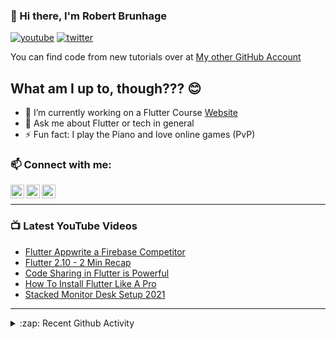 ### 👋 Hi there, I'm Robert Brunhage

[![youtube](https://img.shields.io/static/v1?label=@RobertBrunhage&message=Subscribe&logo=YouTube&color=FF0000&style=for-the-badge)](http://bit.ly/2SUyRhx)
[![twitter](https://img.shields.io/twitter/follow/robertbrunhage?color=%231DA1F2&logo=twitter&style=for-the-badge)](https://twitter.com/intent/follow?original_referer=https%3A%2F%2Fgithub.com%2Frobertbrunhage&screen_name=robertbrunhage)

You can find code from new tutorials over at [My other GitHub Account](https://github.com/Robert-Brunhage-Organization)

## What am I up to, though??? 😊
- 🔭 I’m currently working on a Flutter Course [Website](https://robertbrunhage.com)
- 💬 Ask me about Flutter or tech in general
- ⚡ Fun fact: I play the Piano and love online games (PvP)

### 📫 Connect with me:

[<img align="left" alt="RobertBrunhage | YouTube" width="22px" src="https://cdn.jsdelivr.net/npm/simple-icons@v3/icons/youtube.svg" />][youtube]
[<img align="left" alt="RobertBrunhage | Twitter" width="22px" src="https://cdn.jsdelivr.net/npm/simple-icons@v3/icons/twitter.svg" />][twitter]
[<img align="left" alt="RobertBrunhageDev | Instagram" width="22px" src="https://cdn.jsdelivr.net/npm/simple-icons@v3/icons/instagram.svg" />][instagram]

<br />

---

### 📺 Latest YouTube Videos
<!-- YOUTUBE:START -->
- [Flutter Appwrite a Firebase Competitor](https://www.youtube.com/watch?v=2d6evFfOX5Q)
- [Flutter 2.10 - 2 Min Recap](https://www.youtube.com/watch?v=nsv38P6vmmw)
- [Code Sharing in Flutter is Powerful](https://www.youtube.com/watch?v=IN5mxeUPfxQ)
- [How To Install Flutter Like A Pro](https://www.youtube.com/watch?v=ZIHzZlgsHNw)
- [Stacked Monitor Desk Setup 2021](https://www.youtube.com/watch?v=N2mSmsSWGsk)
<!-- YOUTUBE:END -->

---

<details>
  <summary>:zap: Recent Github Activity</summary>
  
<!--START_SECTION:activity-->
1. ❗️ Closed issue [#189](https://github.com/AppsFlyerSDK/appsflyer-flutter-plugin/issues/189) in [AppsFlyerSDK/appsflyer-flutter-plugin](https://github.com/AppsFlyerSDK/appsflyer-flutter-plugin)
2. 🗣 Commented on [#189](https://github.com/AppsFlyerSDK/appsflyer-flutter-plugin/issues/189) in [AppsFlyerSDK/appsflyer-flutter-plugin](https://github.com/AppsFlyerSDK/appsflyer-flutter-plugin)
3. 🗣 Commented on [#121](https://github.com/akinsho/flutter-tools.nvim/issues/121) in [akinsho/flutter-tools.nvim](https://github.com/akinsho/flutter-tools.nvim)
4. ❗️ Closed issue [#24](https://github.com/braze-inc/braze-flutter-sdk/issues/24) in [braze-inc/braze-flutter-sdk](https://github.com/braze-inc/braze-flutter-sdk)
5. 🗣 Commented on [#24](https://github.com/braze-inc/braze-flutter-sdk/issues/24) in [braze-inc/braze-flutter-sdk](https://github.com/braze-inc/braze-flutter-sdk)
<!--END_SECTION:activity-->

</details>

[twitter]: https://twitter.com/robertbrunhage
[youtube]: https://youtube.com/c/robertbrunhage
[instagram]: https://instagram.com/robertbrunhagedev
